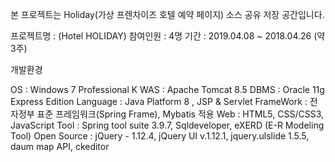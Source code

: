 본 프로젝트는 Holiday(가상 프렌차이즈 호텔 예약 페이지) 소스 공유 저장 공간입니다.

프로젝트명 : (Hotel HOLIDAY)
참여인원 : 4명
기간 : 2019.04.08 ~ 2018.04.26 (약 3주)

개발환경

OS : Windows 7 Professional K
WAS : Apache Tomcat 8.5
DBMS : Oracle 11g Express Edition
Language : Java Platform 8 , JSP & Servlet
FrameWork : 전자정부 표준 프레임워크(Spring Frame), Mybatis 적용
Web : HTML5, CSS/CSS3, JavaScript
Tool : Spring tool suite 3.9.7, Sqldeveloper, eXERD (E-R Modeling Tool)
Open Source : jQuery - 1.12.4,  jQuery UI v.1.12.1,  jquery.ulslide 1.5.5,  daum map API, ckeditor
